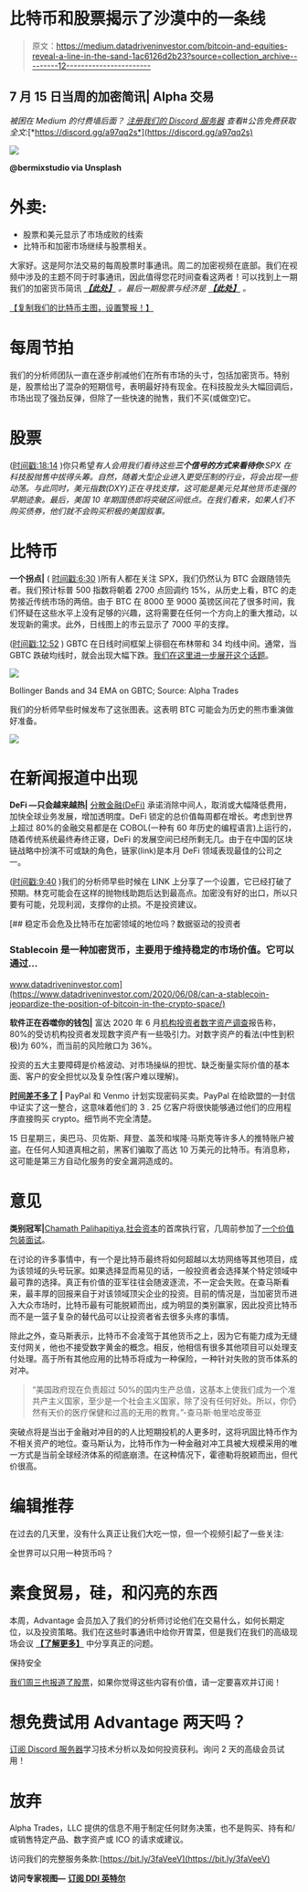 # 比特币和股票揭示了沙漠中的一条线

> 原文：<https://medium.datadriveninvestor.com/bitcoin-and-equities-reveal-a-line-in-the-sand-1ac6126d2b23?source=collection_archive---------12----------------------->

## **7 月 15 日当周的加密简讯| Alpha 交易**

*被困在 Medium 的付费墙后面？* [*注册我们的 Discord 服务器*](https://discord.gg/a97qq2s) *查看#公告免费获取全文:*[*https://discord.gg/a97qq2s*](https://discord.gg/a97qq2s)

![](img/21ddf2426195c2b881684a77d33b0700.png)

**@bermixstudio via Unsplash**

# 外卖:

*   股票和美元显示了市场成败的线索
*   比特币和加密市场继续与股票相关。

大家好。这是阿尔法交易的每周股票时事通讯。周二的加密视频在底部。我们在视频中涉及的主题不同于时事通讯，因此值得您花时间查看这两者！可以找到上一期我们的加密货币简讯 [***【此处】***](https://medium.com/datadriveninvestor/is-this-the-start-of-alt-season-bitcoin-needs-to-hold-9000-alphatrades-38d5bf458f1) *。最后一期股票与经济是* [***【此处】***](https://medium.com/datadriveninvestor/best-strategy-for-q3-china-the-dollar-and-a-persistent-virus-f7a9f290b31c?source=---------2------------------) *。*

[【复制我们的比特币主图，设置警报！】](https://www.tradingview.com/chart/vxxXy5t0/)

# 每周节拍

我们的分析师团队一直在逐步削减他们在所有市场的头寸，包括加密货币。特别是，股票给出了混杂的短期信号，表明最好持有现金。在科技股龙头大幅回调后，市场出现了强劲反弹，但除了一些快速的抛售，我们不买(或做空)它。

# 股票

([时间戳:18:14](https://youtu.be/kf4ViH8KRXM?t=1092) )你只希望*有人会用我们看待这些**三个信号的方式来看待你**:SPX 在科技股抛售中拔得头筹。自然，随着大型企业进入更受压制的行业，将会出现一些动荡。与此同时，美元指数(DXY)正在寻找支撑，这可能是美元兑其他货币走强的早期迹象。最后，美国 10 年期国债即将突破区间低点。在我们看来，如果人们不购买债券，他们就不会购买积极的美国叙事。*

# 比特币

**一个拐点|** ( [时间戳:6:30](https://youtu.be/kf4ViH8KRXM?t=390) )所有人都在关注 SPX，我们仍然认为 BTC 会跟随领先者。我们预计标普 500 指数将朝着 2700 点回调约 15%，从历史上看，BTC 的走势接近传统市场的两倍。由于 BTC 在 8000 至 9000 英镑区间花了很多时间，我们怀疑在这些水平上没有足够的兴趣，这将需要在任何一个方向上的重大推动，以发现新的需求。此外，日线图上的市云显示了 7000 平的支撑。

([时间戳:12:52](https://youtu.be/kf4ViH8KRXM?t=772) ) GBTC 在日线时间框架上徘徊在布林带和 34 均线中间。通常，当 GBTC 跌破均线时，就会出现大幅下跌。[我们在这里进一步展开这个话题](https://medium.com/datadriveninvestor/bitcoin-boils-the-frogs-volatility-incoming-8f396c405ac6)。

![](img/0456a1c0f6d031aa9bfef75d95006b0e.png)

Bollinger Bands and 34 EMA on GBTC; Source: Alpha Trades

我们的分析师早些时候发布了这张图表。这表明 BTC 可能会为历史的熊市重演做好准备。

![](img/1107fbd13ab165a4e1ead4ca33ceab67.png)

# 在新闻报道中出现

**DeFi —只会越来越热|** [分散金融(DeFi)](https://defipulse.com/) 承诺消除中间人，取消或大幅降低费用，加快全球业务发展，增加透明度。DeFi 锁定的总价值每周都在增长。考虑到世界上超过 80%的金融交易都是在 COBOL(一种有 60 年历史的编程语言)上运行的，随着传统系统最终寿终正寝，DeFi 的发展空间已经所剩无几。由于在中国的区块链战略中扮演不可或缺的角色，链家(link)是本月 DeFi 领域表现最佳的公司之一。

([时间戳:9:40](https://youtu.be/kf4ViH8KRXM?t=580) )我们的分析师早些时候在 LINK 上分享了一个设置，它已经打破了预期。林克可能会在这样的抛物线助跑后达到最高点。加密没有好的出口，所以只要有可能，兑现利润，支撑你的止损。不是投资建议。

[](https://www.datadriveninvestor.com/2020/06/08/can-a-stablecoin-jeopardize-the-position-of-bitcoin-in-the-crypto-space/) [## 稳定币会危及比特币在加密领域的地位吗？数据驱动的投资者

### Stablecoin 是一种加密货币，主要用于维持稳定的市场价值。它可以通过…

www.datadriveninvestor.com](https://www.datadriveninvestor.com/2020/06/08/can-a-stablecoin-jeopardize-the-position-of-bitcoin-in-the-crypto-space/) 

**软件正在吞噬你的钱包|** 富达 2020 年 6 月[机构投资者数字资产调查](https://www.fidelitydigitalassets.com/bin-public/060_www_fidelity_com/documents/FDAS/institutional-investors-digital-asset-survey.pdf?utm_campaign=Investor%20Letters&utm_medium=email&_hsmi=91103417&_hsenc=p2ANqtz--Za2D1z9uj1iQ_OIIb5UAqXUknmh5cDI_gXxDhh2fNlFi3aLjj0u_gIxTExwwtEM3UkPZ1Tmsnqe27Oq8-o7xwTKDNFg&utm_content=91103417&utm_source=hs_email)报告称，80%的受访机构投资者发现数字资产有一些吸引力。对数字资产的看法(中性到积极)为 60%，而当前的风险敞口为 36%。

投资的五大主要障碍是价格波动、对市场操纵的担忧、缺乏衡量实际价值的基本面、客户的安全担忧以及复杂性(客户难以理解)。

[**时间差不多了**](https://www.coindesk.com/paypal-venmo-to-roll-out-crypto-buying-and-selling?amp=1&__twitter_impression=true&utm_campaign=Investor%20Letters&utm_medium=email&_hsmi=91103417&_hsenc=p2ANqtz-_hKy9zz4_1TziRK16CBdNVBYVuN8R2JNZbZgwhI2CAMPNUVQqamfNrBLI1Mfe9_mhGGlo2QTV5tAvng5gC2z72AMIsBA&utm_content=91103417&utm_source=hs_email) **|** PayPal 和 Venmo 计划实现密码买卖。PayPal 在给欧盟的一封信中证实了这一整合，这意味着他们的 3 . 25 亿客户将很快能够通过他们的应用程序直接购买 crypto。细节尚不完全清楚。

15 日星期三，奥巴马、贝佐斯、拜登、盖茨和埃隆·马斯克等许多人的推特账户被盗。在任何人知道真相之前，黑客们骗取了高达 10 万美元的比特币。有消息称，这可能是第三方自动化服务的安全漏洞造成的。

# 意见

**类别冠军|**[Chamath Palihapitiya](https://twitter.com/chamath?ref_src=twsrc%5Egoogle%7Ctwcamp%5Eserp%7Ctwgr%5Eauthor),[社会资本](https://www.socialcapital.com/)的首席执行官，几周前参加了[一个价值包装面试](https://unchainedpodcast.com/chamath-palihapitiya-why-bitcoin-will-be-the-category-winner/?utm_campaign=Investor%20Letters&utm_medium=email&_hsmi=91103417&_hsenc=p2ANqtz-_knatsGPjVKzdDnuuIDxrdppztsbd61ed4JjTHhHCmhOK--lcHnmjpjwwxcyYiT8k9v6e2V-oNFxz77gfYhgFRrH80kw&utm_content=91103417&utm_source=hs_email)。

在讨论的许多事情中，有一个是比特币最终将如何超越以太坊网络等其他项目，成为该领域的头号玩家。如果选择显而易见的话，一般投资者会选择某个特定领域中最可靠的选择。真正有价值的亚军往往会随波逐流，不一定会失败。在查马斯看来，最丰厚的回报来自于对该领域顶尖企业的投资。目前的情况是，当加密货币进入大众市场时，比特币最有可能脱颖而出，成为明显的类别赢家，因此投资比特币而不是一篮子复杂的替代品可以让投资者省去很多头疼的事情。

除此之外，查马斯表示，比特币不会凌驾于其他货币之上，因为它有能力成为无缝支付网关，他也不接受数字黄金的概念。相反，他相信有很多其他项目可以处理支付处理。高于所有其他应用的比特币将成为一种保险，一种针对失败的货币体系的对冲。

> “美国政府现在负责超过 50%的国内生产总值，这基本上使我们成为一个准共产主义国家，至少是一个社会主义国家，除了没有任何好处。所以，你仍然有天价的医疗保健和过高的无用的教育。”-查马斯·帕里哈皮蒂亚

突破点将是当出于金融对冲目的的人比短期投机的人更多时，这将巩固比特币作为不相关资产的地位。查马斯认为，比特币作为一种金融对冲工具被大规模采用的唯一方式是当前全球经济体系的彻底崩溃。在这种情况下，霍德勒将脱颖而出，但代价很高。

# 编辑推荐

在过去的几天里，没有什么真正让我们大吃一惊，但一个视频引起了一些关注:

全世界可以只用一种货币吗？

# 素食贸易，硅，和闪亮的东西

本周，Advantage 会员加入了我们的分析师讨论他们在交易什么，如何长期定位，以及投资策略。我们在这些时事通讯中给你开胃菜，但是我们在我们的高级现场会议 [**【了解更多】**](https://discord.gg/a97qq2s) 中分享真正的问题。

保持安全

[我们周三也报道了股票](https://www.youtube.com/watch?v=SclyPClhSfA)，如果你觉得这些内容有价值，请一定要喜欢并订阅！

# 想免费试用 Advantage 两天吗？

[订阅 Discord 服务器](https://bit.ly/2KJ1oor)学习技术分析以及如何投资获利。询问 2 天的高级会员试用！

# 放弃

Alpha Trades，LLC 提供的信息不用于制定任何财务决策，也不是购买、持有和/或销售特定产品、数字资产或 ICO 的请求或建议。

访问我们的完整服务条款:[https://bit.ly/3faVeeV](https://bit.ly/3faVeeV)

**访问专家视图—** [**订阅 DDI 英特尔**](https://datadriveninvestor.com/ddi-intel)